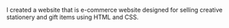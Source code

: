 I created a website that is e-commerce website designed for selling creative stationery and gift items using HTML and CSS.
